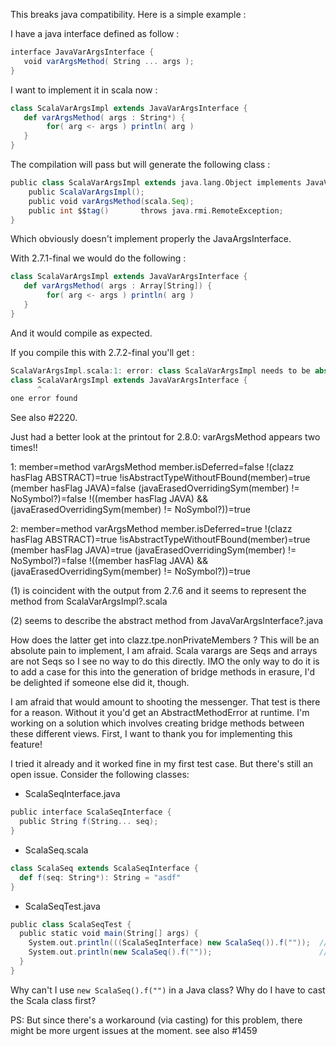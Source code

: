 
This breaks java compatibility. Here is a simple example :

I have a java interface defined as follow :

```scala
interface JavaVarArgsInterface {
   void varArgsMethod( String ... args );
}
```

I want to implement it in scala now :

```scala
class ScalaVarArgsImpl extends JavaVarArgsInterface {
   def varArgsMethod( args : String*) {
        for( arg <- args ) println( arg )
   }
}
```

The compilation will pass but will generate the following class :

```scala
public class ScalaVarArgsImpl extends java.lang.Object implements JavaVarArgsInterface,scala.ScalaObject{
    public ScalaVarArgsImpl();
    public void varArgsMethod(scala.Seq);
    public int $$tag()       throws java.rmi.RemoteException;
}
```

Which obviously doesn't implement properly the JavaArgsInterface.

With 2.7.1-final we would do the following :

```scala
class ScalaVarArgsImpl extends JavaVarArgsInterface {
   def varArgsMethod( args : Array[String]) {
        for( arg <- args ) println( arg )
   }
}
```

And it would compile as expected.

If you compile this with 2.7.2-final you'll get :

```scala
ScalaVarArgsImpl.scala:1: error: class ScalaVarArgsImpl needs to be abstract, since method varArgsMethod in trait JavaVarArgsInterface of type (java.lang.String*)Unit is not defined
class ScalaVarArgsImpl extends JavaVarArgsInterface {
      ^
one error found
```
See also #2220.


Just had a better look at the printout for 2.8.0: varArgsMethod appears two times!!

1: member=method varArgsMethod member.isDeferred=false !(clazz hasFlag ABSTRACT)=true !isAbstractTypeWithoutFBound(member)=true (member hasFlag JAVA)=false (javaErasedOverridingSym(member) != NoSymbol?)=false !((member hasFlag JAVA) && (javaErasedOverridingSym(member) != NoSymbol?))=true

2: member=method varArgsMethod member.isDeferred=true !(clazz hasFlag ABSTRACT)=true !isAbstractTypeWithoutFBound(member)=true (member hasFlag JAVA)=true (javaErasedOverridingSym(member) != NoSymbol?)=false !((member hasFlag JAVA) && (javaErasedOverridingSym(member) != NoSymbol?))=true

(1) is coincident with the output from 2.7.6 and it seems to represent the method from ScalaVarArgsImpl?.scala

(2) seems to describe the abstract method from JavaVarArgsInterface?.java

How does the latter get into clazz.tpe.nonPrivateMembers ?
This will be an absolute pain to implement, I am afraid. Scala varargs are Seqs and arrays are not Seqs so I see no way to do this directly. IMO the only way to do it is to add a case for this into the generation of bridge methods in erasure, I'd be delighted if someone else did it, though. 

I am afraid that would amount to shooting the messenger. That test is there for a reason. Without it you'd get an AbstractMethodError at runtime. I'm working on a solution which involves creating bridge methods between these different views.
First, I want to thank you for implementing this feature!

I tried it already and it worked fine in my first test case. But there's still an open issue. Consider the following classes:

 * ScalaSeqInterface.java
```scala
public interface ScalaSeqInterface {
  public String f(String... seq);
}
```
 * ScalaSeq.scala
```scala
class ScalaSeq extends ScalaSeqInterface {
  def f(seq: String*): String = "asdf"
}
```
 * ScalaSeqTest.java
```scala
public class ScalaSeqTest {
  public static void main(String[] args) {
    System.out.println(((ScalaSeqInterface) new ScalaSeq()).f(""));  // compiles
    System.out.println(new ScalaSeq().f(""));                        // does not compile
  }
}
```

Why can't I use `new ScalaSeq().f("")` in a Java class? Why do I have to cast the Scala class first?

PS: But since there's a workaround (via casting) for this problem, there might be more urgent issues at the moment.
see also #1459

